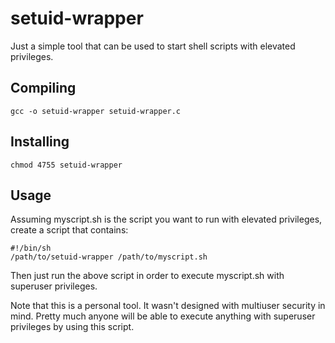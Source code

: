 # setuid-wrapper

Just a simple tool that can be used to start shell scripts with elevated
privileges.

## Compiling

    gcc -o setuid-wrapper setuid-wrapper.c

## Installing

    chmod 4755 setuid-wrapper

## Usage

Assuming myscript.sh is the script you want to run with elevated privileges,
create a script that contains:

    #!/bin/sh
    /path/to/setuid-wrapper /path/to/myscript.sh

Then just run the above script in order to execute myscript.sh with superuser
privileges.

Note that this is a personal tool.  It wasn't designed with multiuser security
in mind.  Pretty much anyone will be able to execute anything with superuser
privileges by using this script.
